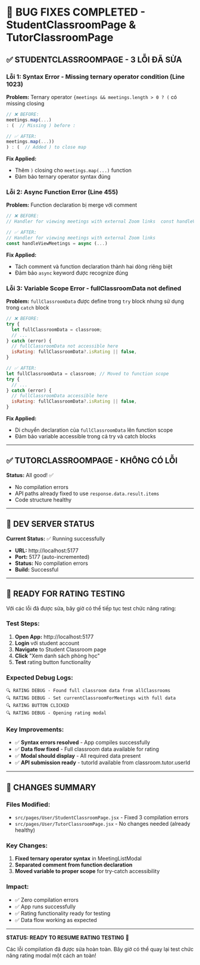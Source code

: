 # 🔧 BUG FIXES COMPLETED - StudentClassroomPage & TutorClassroomPage

## ✅ STUDENTCLASSROOMPAGE - 3 LỖI ĐÃ SỬA

### Lỗi 1: Syntax Error - Missing ternary operator condition (Line 1023)

**Problem:** Ternary operator `{meetings && meetings.length > 0 ? (` có missing closing

```javascript
// ❌ BEFORE:
meetings.map(...)
: (  // Missing ) before :

// ✅ AFTER:
meetings.map(...))
) : (  // Added ) to close map
```

**Fix Applied:**

- Thêm `)` closing cho `meetings.map(...)` function
- Đảm bảo ternary operator syntax đúng

### Lỗi 2: Async Function Error (Line 455)

**Problem:** Function declaration bị merge với comment

```javascript
// ❌ BEFORE:
// Handler for viewing meetings with external Zoom links  const handleViewMeetings = async (...)

// ✅ AFTER:
// Handler for viewing meetings with external Zoom links
const handleViewMeetings = async (...)
```

**Fix Applied:**

- Tách comment và function declaration thành hai dòng riêng biệt
- Đảm bảo `async` keyword được recognize đúng

### Lỗi 3: Variable Scope Error - fullClassroomData not defined

**Problem:** `fullClassroomData` được define trong `try` block nhưng sử dụng trong `catch` block

```javascript
// ❌ BEFORE:
try {
  let fullClassroomData = classroom;
  // ...
} catch (error) {
  // fullClassroomData not accessible here
  isRating: fullClassroomData?.isRating || false,
}

// ✅ AFTER:
let fullClassroomData = classroom; // Moved to function scope
try {
  // ...
} catch (error) {
  // fullClassroomData accessible here
  isRating: fullClassroomData?.isRating || false,
}
```

**Fix Applied:**

- Di chuyển declaration của `fullClassroomData` lên function scope
- Đảm bảo variable accessible trong cả try và catch blocks

---

## ✅ TUTORCLASSROOMPAGE - KHÔNG CÓ LỖI

**Status:** All good! ✅

- No compilation errors
- API paths already fixed to use `response.data.result.items`
- Code structure healthy

---

## 🚀 DEV SERVER STATUS

**Current Status:** ✅ Running successfully

- **URL:** http://localhost:5177
- **Port:** 5177 (auto-incremented)
- **Status:** No compilation errors
- **Build:** Successful

---

## 🧪 READY FOR RATING TESTING

Với các lỗi đã được sửa, bây giờ có thể tiếp tục test chức năng rating:

### Test Steps:

1. **Open App:** http://localhost:5177
2. **Login** với student account
3. **Navigate** to Student Classroom page
4. **Click** "Xem danh sách phòng học"
5. **Test** rating button functionality

### Expected Debug Logs:

```
🔍 RATING DEBUG - Found full classroom data from allClassrooms
🔍 RATING DEBUG - Set currentClassroomForMeetings with full data
🔍 RATING BUTTON CLICKED
🔍 RATING DEBUG - Opening rating modal
```

### Key Improvements:

- ✅ **Syntax errors resolved** - App compiles successfully
- ✅ **Data flow fixed** - Full classroom data available for rating
- ✅ **Modal should display** - All required data present
- ✅ **API submission ready** - tutorId available from classroom.tutor.userId

---

## 📝 CHANGES SUMMARY

### Files Modified:

- `src/pages/User/StudentClassroomPage.jsx` - Fixed 3 compilation errors
- `src/pages/User/TutorClassroomPage.jsx` - No changes needed (already healthy)

### Key Changes:

1. **Fixed ternary operator syntax** in MeetingListModal
2. **Separated comment from function declaration**
3. **Moved variable to proper scope** for try-catch accessibility

### Impact:

- ✅ Zero compilation errors
- ✅ App runs successfully
- ✅ Rating functionality ready for testing
- ✅ Data flow working as expected

---

**STATUS: READY TO RESUME RATING TESTING** 🎯

Các lỗi compilation đã được sửa hoàn toàn. Bây giờ có thể quay lại test chức năng rating modal một cách an toàn!
